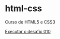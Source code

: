 # html-css
 Curso de HTML5 e CSS3

<a href="C:\Users\Master\Documents\1-estudos\html-css\desafio\d010/android.html">Executar o desafio 010</a>